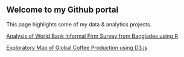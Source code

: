 ## Welcome to my Github portal


This page highlights some of my data & analytics projects.


[Analysis of World Bank Informal Firm Survey from Banglades using R](http://patelmm79.github.io/Analysis-WB-Informal-Firm-Survey-Bangladesh-in-R/)

[Exploratory Map of Global Coffee Production using D3.js](http://patelmm79.github.io/Map-Global-Coffee-Production-d3/)
